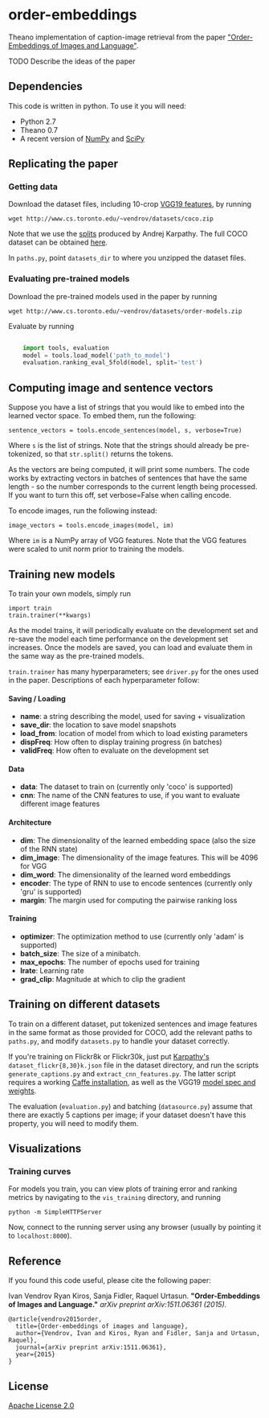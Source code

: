 # order-embeddings

Theano implementation of caption-image retrieval from the paper ["Order-Embeddings of Images and Language"](http://arxiv.org/abs/1511.06361).

TODO Describe the ideas of the paper

## Dependencies

This code is written in python. To use it you will need:

* Python 2.7
* Theano 0.7
* A recent version of [NumPy](http://www.numpy.org/) and [SciPy](http://www.scipy.org/)

## Replicating the paper

### Getting data

Download the dataset files, including 10-crop [VGG19 features](http://www.robots.ox.ac.uk/~vgg/research/very_deep/), by running

    wget http://www.cs.toronto.edu/~vendrov/datasets/coco.zip
   
Note that we use the [splits](http://cs.stanford.edu/people/karpathy/deepimagesent/) produced by Andrej Karpathy. The full COCO dataset
can be obtained [here](http://mscoco.org/).
    
In `paths.py`, point `datasets_dir` to where you unzipped the dataset files.
    
### Evaluating pre-trained models

Download the pre-trained models used in the paper by running 

    wget http://www.cs.toronto.edu/~vendrov/datasets/order-models.zip
    
Evaluate by running 

```python

    import tools, evaluation
    model = tools.load_model('path_to_model')
    evaluation.ranking_eval_5fold(model, split='test')
```
    

## Computing image and sentence vectors

Suppose you have a list of strings that you would like to embed into the learned vector space. To embed them, run the following:

    sentence_vectors = tools.encode_sentences(model, s, verbose=True)
    
Where `s` is the list of strings. Note that the strings should already be pre-tokenized, so that `str.split()` returns the tokens.

As the vectors are being computed, it will print some numbers. The code works by extracting vectors in batches of sentences that have the same length - so the number corresponds to the current length being processed. If you want to turn this off, set verbose=False when calling encode.

To encode images, run the following instead:

    image_vectors = tools.encode_images(model, im)
    
Where `im` is a NumPy array of VGG features. Note that the VGG features were scaled to unit norm prior to training the models.

## Training new models

To train your own models, simply run 

    import train
    train.trainer(**kwargs)

As the model trains, it will periodically evaluate on the development set and re-save the model each time performance on the development set increases. Once the models are saved, you can load and evaluate them in the same way as the pre-trained models.

`train.trainer` has many hyperparameters; see `driver.py` for the ones used in the paper. Descriptions of each hyperparameter follow:


#### Saving / Loading
* **name**: a string describing the model, used for saving + visualization
* **save_dir**: the location to save model snapshots
* **load_from**: location of model from which to load existing parameters
* **dispFreq**: How often to display training progress (in batches)
* **validFreq**: How often to evaluate on the development set

#### Data
* **data**: The dataset to train on (currently only 'coco' is supported)
* **cnn**: The name of the CNN features to use, if you want to evaluate different image features

#### Architecture
* **dim**: The dimensionality of the learned embedding space (also the size of the RNN state)
* **dim_image**: The dimensionality of the image features. This will be 4096 for VGG
* **dim_word**: The dimensionality of the learned word embeddings
* **encoder**: The type of RNN to use to encode sentences (currently only 'gru' is supported)
* **margin**: The margin used for computing the pairwise ranking loss

#### Training
* **optimizer**: The optimization method to use (currently only 'adam' is supported)
* **batch_size**: The size of a minibatch.
* **max_epochs**: The number of epochs used for training
* **lrate**: Learning rate
* **grad_clip**: Magnitude at which to clip the gradient

    
## Training on different datasets

To train on a different dataset, put tokenized sentences and image features in the same format as those provided for COCO,
add the relevant paths to `paths.py`, and modify `datasets.py` to handle your dataset correctly.

If you're training on Flickr8k or Flickr30k, just put [Karpathy's](http://cs.stanford.edu/people/karpathy/deepimagesent/) `dataset_flickr{8,30}k.json` file in the dataset directory, and run the scripts `generate_captions.py` and `extract_cnn_features.py`. The latter script requires a working [Caffe installation](http://caffe.berkeleyvision.org/installation.html), as well as the VGG19 [model spec and weights](https://gist.github.com/ksimonyan/3785162f95cd2d5fee77).

The evaluation (`evaluation.py`) and batching (`datasource.py`) assume that there are exactly 5 captions per image; if your dataset doesn't have this property, you will need to modify them.

## Visualizations

### Training curves
For models you train, you can view plots of training error and ranking metrics by navigating to the `vis_training` directory, and running

    python -m SimpleHTTPServer
    
Now, connect to the running server using any browser (usually by pointing it to `localhost:8000`).


## Reference

If you found this code useful, please cite the following paper:

Ivan Vendrov Ryan Kiros, Sanja Fidler, Raquel Urtasun. **"Order-Embeddings of Images and Language."** *arXiv preprint arXiv:1511.06361 (2015).*

    @article{vendrov2015order,
      title={Order-embeddings of images and language},
      author={Vendrov, Ivan and Kiros, Ryan and Fidler, Sanja and Urtasun, Raquel},
      journal={arXiv preprint arXiv:1511.06361},
      year={2015}
    }

## License

[Apache License 2.0](http://www.apache.org/licenses/LICENSE-2.0)





